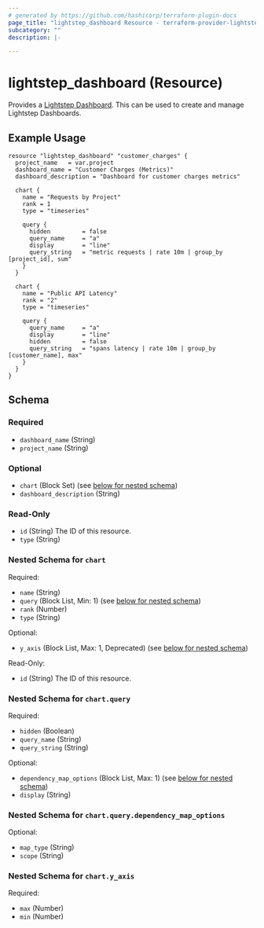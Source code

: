 ```yaml
---
# generated by https://github.com/hashicorp/terraform-plugin-docs
page_title: "lightstep_dashboard Resource - terraform-provider-lightstep"
subcategory: ""
description: |-

---
```


# lightstep_dashboard (Resource)

Provides a [Lightstep Dashboard](https://api-docs.lightstep.com/reference/listmetricdashboardid). This can be used to create and manage Lightstep Dashboards.


## Example Usage

```hcl
resource "lightstep_dashboard" "customer_charges" {
  project_name   = var.project
  dashboard_name = "Customer Charges (Metrics)"
  dashboard_description = "Dashboard for customer charges metrics"

  chart {
    name = "Requests by Project"
    rank = 1
    type = "timeseries"

    query {
      hidden         = false
      query_name     = "a"
      display        = "line"
      query_string   = "metric requests | rate 10m | group_by [project_id], sum"
    }
  }

  chart {
    name = "Public API Latency"
    rank = "2"
    type = "timeseries"

    query {
      query_name     = "a"
      display        = "line"
      hidden         = false
      query_string   = "spans latency | rate 10m | group_by [customer_name], max"
    }
  }
}
```

<!-- schema generated by tfplugindocs -->
## Schema

### Required

- `dashboard_name` (String)
- `project_name` (String)

### Optional

- `chart` (Block Set) (see [below for nested schema](#nestedblock--chart))
- `dashboard_description` (String)

### Read-Only

- `id` (String) The ID of this resource.
- `type` (String)

<a id="nestedblock--chart"></a>
### Nested Schema for `chart`

Required:

- `name` (String)
- `query` (Block List, Min: 1) (see [below for nested schema](#nestedblock--chart--query))
- `rank` (Number)
- `type` (String)

Optional:

- `y_axis` (Block List, Max: 1, Deprecated) (see [below for nested schema](#nestedblock--chart--y_axis))

Read-Only:

- `id` (String) The ID of this resource.

<a id="nestedblock--chart--query"></a>
### Nested Schema for `chart.query`

Required:

- `hidden` (Boolean)
- `query_name` (String)
- `query_string` (String)

Optional:

- `dependency_map_options` (Block List, Max: 1) (see [below for nested schema](#nestedblock--chart--query--dependency_map_options))
- `display` (String)

<a id="nestedblock--chart--query--dependency_map_options"></a>
### Nested Schema for `chart.query.dependency_map_options`

Optional:

- `map_type` (String)
- `scope` (String)



<a id="nestedblock--chart--y_axis"></a>
### Nested Schema for `chart.y_axis`

Required:

- `max` (Number)
- `min` (Number)
